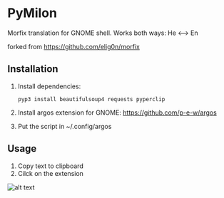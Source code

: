 # PyMilon
Morfix translation for GNOME shell. Works both ways: He <--> En

forked from https://github.com/elig0n/morfix


## Installation
1. Install dependencies:

    ```pyp3 install beautifulsoup4 requests pyperclip```

2. Install argos extension for GNOME: https://github.com/p-e-w/argos

3. Put the script in ~/.config/argos

## Usage
1. Copy text to clipboard
2. Cilck on the extension

![alt text](https://i.imgur.com/rldlQIh.jpg)
